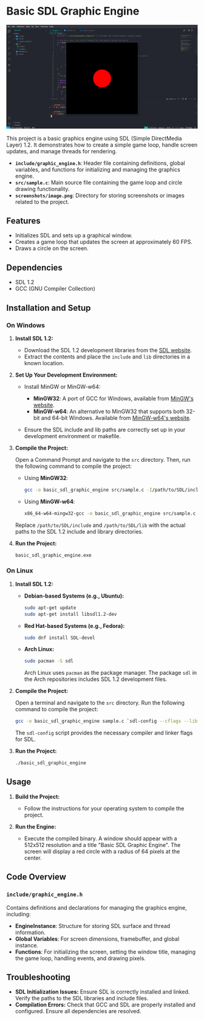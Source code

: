 # Basic SDL Graphic Engine

![graphic_engine_demostration_01](screenshots/image.png)

This project is a basic graphics engine using SDL (Simple DirectMedia Layer) 1.2. It demonstrates how to create a simple game loop, handle screen updates, and manage threads for rendering.

- **`include/graphic_engine.h`**: Header file containing definitions, global variables, and functions for initializing and managing the graphics engine.
- **`src/sample.c`**: Main source file containing the game loop and circle drawing functionality.
- **`screenshots/image.png`**: Directory for storing screenshots or images related to the project.

## Features

- Initializes SDL and sets up a graphical window.
- Creates a game loop that updates the screen at approximately 60 FPS.
- Draws a circle on the screen.

## Dependencies

- SDL 1.2
- GCC (GNU Compiler Collection)

## Installation and Setup

### On Windows

1. **Install SDL 1.2:**
   - Download the SDL 1.2 development libraries from the [SDL website](https://www.libsdl.org/download-1.2.php).
   - Extract the contents and place the `include` and `lib` directories in a known location.

2. **Set Up Your Development Environment:**
   - Install MinGW or MinGW-w64:
     - **MinGW32**: A port of GCC for Windows, available from [MinGW's website](http://www.mingw.org/).
     - **MinGW-w64**: An alternative to MinGW32 that supports both 32-bit and 64-bit Windows. Available from [MinGW-w64's website](https://mingw-w64.org/doku.php/download).

   - Ensure the SDL include and lib paths are correctly set up in your development environment or makefile.

3. **Compile the Project:**

   Open a Command Prompt and navigate to the `src` directory. Then, run the following command to compile the project:

   - Using **MinGW32**:

     ```sh
     gcc -o basic_sdl_graphic_engine src/sample.c -I/path/to/SDL/include -L/path/to/SDL/lib -lSDL
     ```

   - Using **MinGW-w64**:

     ```sh
     x86_64-w64-mingw32-gcc -o basic_sdl_graphic_engine src/sample.c -I/path/to/SDL/include -L/path/to/SDL/lib -lSDL
     ```

   Replace `/path/to/SDL/include` and `/path/to/SDL/lib` with the actual paths to the SDL 1.2 include and library directories.

4. **Run the Project:**

   ```sh
   basic_sdl_graphic_engine.exe
   ```

### On Linux

1. **Install SDL 1.2:**

   - **Debian-based Systems (e.g., Ubuntu):**

     ```sh
     sudo apt-get update
     sudo apt-get install libsdl1.2-dev
     ```

   - **Red Hat-based Systems (e.g., Fedora):**

     ```sh
     sudo dnf install SDL-devel
     ```

   - **Arch Linux:**

     ```sh
     sudo pacman -S sdl
     ```

     Arch Linux uses `pacman` as the package manager. The package `sdl` in the Arch repositories includes SDL 1.2 development files.

2. **Compile the Project:**

   Open a terminal and navigate to the `src` directory. Run the following command to compile the project:

   ```sh
   gcc -o basic_sdl_graphic_engine sample.c `sdl-config --cflags --libs`
   ```

   The `sdl-config` script provides the necessary compiler and linker flags for SDL.

3. **Run the Project:**

   ```sh
   ./basic_sdl_graphic_engine
   ```

## Usage

1. **Build the Project:**
   - Follow the instructions for your operating system to compile the project.

2. **Run the Engine:**
   - Execute the compiled binary. A window should appear with a 512x512 resolution and a title "Basic SDL Graphic Engine". The screen will display a red circle with a radius of 64 pixels at the center.

## Code Overview

### `include/graphic_engine.h`

Contains definitions and declarations for managing the graphics engine, including:
- **EngineInstance**: Structure for storing SDL surface and thread information.
- **Global Variables**: For screen dimensions, framebuffer, and global instance.
- **Functions**: For initializing the screen, setting the window title, managing the game loop, handling events, and drawing pixels.

## Troubleshooting

- **SDL Initialization Issues:** Ensure SDL is correctly installed and linked. Verify the paths to the SDL libraries and include files.
- **Compilation Errors:** Check that GCC and SDL are properly installed and configured. Ensure all dependencies are resolved.
